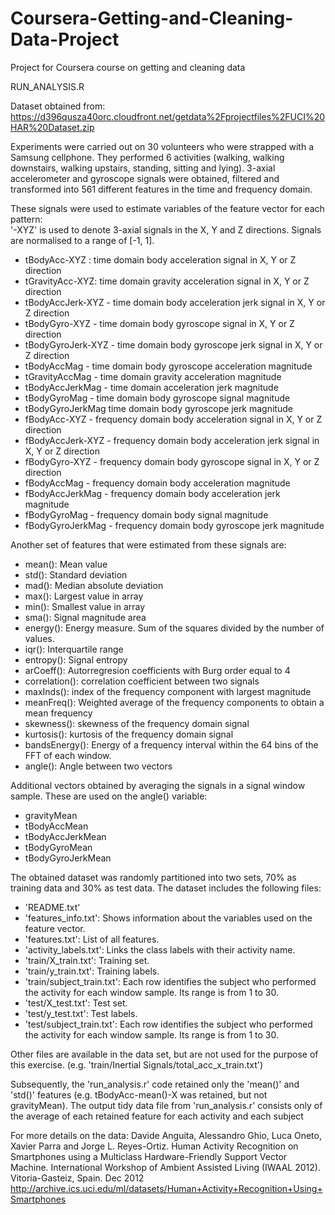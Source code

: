 # Coursera-Getting-and-Cleaning-Data-Project
Project for Coursera course on getting and cleaning data

RUN_ANALYSIS.R 

Dataset obtained from:
https://d396qusza40orc.cloudfront.net/getdata%2Fprojectfiles%2FUCI%20HAR%20Dataset.zip 

Experiments were carried out on 30 volunteers who were strapped with a Samsung cellphone. They performed 6 activities (walking, walking downstairs, walking upstairs, standing, sitting and lying). 3-axial accelerometer and gyroscope signals were obtained, filtered and transformed into 561 different features in the time and frequency domain. 

These signals were used to estimate variables of the feature vector for each pattern:  
'-XYZ' is used to denote 3-axial signals in the X, Y and Z directions.
Signals are normalised to a range of [-1, 1].

- tBodyAcc-XYZ : time domain body acceleration signal in X, Y or Z direction
- tGravityAcc-XYZ: time domain gravity acceleration signal in X, Y or Z direction
- tBodyAccJerk-XYZ - time domain body acceleration jerk signal in X, Y or Z direction
- tBodyGyro-XYZ - time domain body gyroscope signal in X, Y or Z direction
- tBodyGyroJerk-XYZ - time domain body gyroscope jerk signal in X, Y or Z direction
- tBodyAccMag - time domain body gyroscope acceleration magnitude
- tGravityAccMag - time domain gravity acceleration magnitude
- tBodyAccJerkMag - time domain acceleration jerk magnitude  
- tBodyGyroMag - time domain body gyroscope signal magnitude
- tBodyGyroJerkMag time domain body gyroscope jerk magnitude
- fBodyAcc-XYZ - frequency domain body acceleration signal in X, Y or Z direction
- fBodyAccJerk-XYZ - frequency domain body acceleration jerk signal in X, Y or Z direction
- fBodyGyro-XYZ - frequency domain body gyroscope signal in X, Y or Z direction
- fBodyAccMag - frequency domain body acceleration magnitude
- fBodyAccJerkMag - frequency domain body acceleration jerk magnitude
- fBodyGyroMag - frequency domain body signal magnitude
- fBodyGyroJerkMag - frequency domain body gyroscope jerk magnitude

Another set of features that were estimated from these signals are: 

- mean(): Mean value
- std(): Standard deviation
- mad(): Median absolute deviation 
- max(): Largest value in array
- min(): Smallest value in array
- sma(): Signal magnitude area
- energy(): Energy measure. Sum of the squares divided by the number of values. 
- iqr(): Interquartile range 
- entropy(): Signal entropy
- arCoeff(): Autorregresion coefficients with Burg order equal to 4
- correlation(): correlation coefficient between two signals
- maxInds(): index of the frequency component with largest magnitude
- meanFreq(): Weighted average of the frequency components to obtain a mean frequency
- skewness(): skewness of the frequency domain signal 
- kurtosis(): kurtosis of the frequency domain signal 
- bandsEnergy(): Energy of a frequency interval within the 64 bins of the FFT of each window.
- angle(): Angle between two vectors

Additional vectors obtained by averaging the signals in a signal window sample. These are used on the angle() variable:

- gravityMean 
- tBodyAccMean
- tBodyAccJerkMean
- tBodyGyroMean
- tBodyGyroJerkMean

The obtained dataset was randomly partitioned into two sets, 70% as training data and 30% as test data. The dataset includes the following files:
- 'README.txt'
- 'features_info.txt': Shows information about the variables used on the feature vector.
- 'features.txt': List of all features.
- 'activity_labels.txt': Links the class labels with their activity name.
- 'train/X_train.txt': Training set.
- 'train/y_train.txt': Training labels.
- 'train/subject_train.txt': Each row identifies the subject who performed the activity for each window sample. Its range is from 1 to 30.
- 'test/X_test.txt': Test set.
- 'test/y_test.txt': Test labels.
- 'test/subject_train.txt': Each row identifies the subject who performed the activity for each window sample. Its range is from 1 to 30.

Other files are available in the data set, but are not used for the purpose of this exercise. (e.g. 'train/Inertial Signals/total_acc_x_train.txt')

Subsequently, the 'run_analysis.r' code retained only the 'mean()' and 'std()' features (e.g. tBodyAcc-mean()-X was retained, but not gravityMean). The output tidy data file from 'run_analysis.r' consists only of the average of each retained feature for each activity and each subject

For more details on the data:
Davide Anguita, Alessandro Ghio, Luca Oneto, Xavier Parra and Jorge L. Reyes-Ortiz. Human Activity Recognition on Smartphones using a Multiclass Hardware-Friendly Support Vector Machine. International Workshop of Ambient Assisted Living (IWAAL 2012). Vitoria-Gasteiz, Spain. Dec 2012
http://archive.ics.uci.edu/ml/datasets/Human+Activity+Recognition+Using+Smartphones
